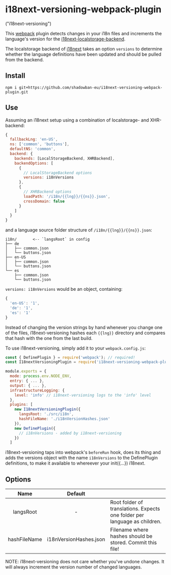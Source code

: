 # i18next-versioning-webpack-plugin
("i18next-versioning")

This [webpack](https://https://webpack.js.org) plugin detects changes in your i18n files and increments the language's version for the [i18next-localstorage-backend](https://github.com/i18next/i18next-localstorage-backend).

The localstorage backend of [i18next](https://www.i18next.com/) takes an option `versions` to determine whether the language definitions have been updated and should be pulled from the backend.  

## Install
`npm i git+https://github.com/shadowban-eu/i18next-versioning-webpack-plugin.git`

## Use

Assuming an i18next setup using a combination of localstorage- and XHR-backend:
```js
{
  fallbackLng: 'en-US',
  ns: ['common', 'buttons'],
  defaultNS: 'common',
  backend: {
    backends: [LocalStorageBackend, XHRBackend],
    backendOptions: [
      {
        // LocalStorageBackend options
        versions: i18nVersions
      },
      {
        // XHRBackend options
        loadPath: '/i18n/{{lng}}/{{ns}}.json',
        crossDomain: false
      }
    ]
  }
}
```

and a language source folder structure of `/i18n/{{lng}}/{{ns}}.json`:
```
i18n/       <-- `langsRoot` in config
├── de
│   ├── common.json
│   └── buttons.json
├── en-US
│   ├── common.json
│   └── buttons.json
└── es
    ├── common.json
    └── buttons.json
```

`versions: i18nVersions` would be an object, containing:

```js
{
  'en-US': '1',
  'de': '1',
  'es': '1'
}
```

Instead of changing the version strings by hand whenever you change one of the files,
i18next-versioning hashes each `{{lng}}` directory and compares that hash with the one from the last build.

To use i18next-versioning, simply add it to your `webpack.config.js`:
```js
const { DefinePlugin } = require('webpack'); // required!
const I18nextVersioningPlugin = require('i18next-versioning-webpack-plugin');

module.exports = {
  mode: process.env.NODE_ENV,
  entry: { ... },
  output: { ... },
  infrastructureLogging: {
    level: 'info' // i18next-versioning logs to the 'info' level
  },
  plugins: [
    new I18nextVersioningPlugin({
      langsRoot: './src/i18n',
      hashFileName: './i18nVersionHashes.json'
    }),
    new DefinePlugin({
      // i18nVersions - added by i18next-versioning
    })
  ]
```

i18next-versioning taps into webpack's `beforeRun` hook, does its thing and
adds the versions object with the name `i18nVersions` to the DefinePlugin definitions,
to make it available to whereever your init({...}) i18next.

## Options
|     Name     |         Default        |                                                                                                                    |
|:------------:|:----------------------:|--------------------------------------------------------------------------------------------------------------------|
|   langsRoot  |            -           | Root folder of translations. Expects one folder per language as children.                                          |
| hashFileName | i18nVersionHashes.json | Filename where hashes should be stored. Commit this file! |

NOTE: i18next-versioning does not care whether you've undone changes. It will always increment the version number of changed languages.
